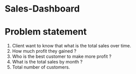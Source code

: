 # Sales-Dashboard
# Problem statement 
1) Client want to know that what is the total sales over time.
2) How much profit they gained ?
3) Who is the best customer to make more profit ?
4) What is the total sales by month ?
5) Total number of customers.
